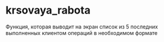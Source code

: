 # krsovaya_rabota

Функция, которая выводит на экран список из 5 последних выполненных клиентом операций в необходимом формате
